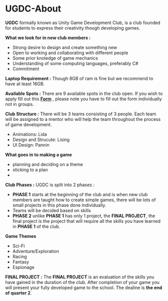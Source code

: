 # UGDC-About

**UGDC** formally known as Unity Game Development Club, is a club founded for students to express their creativity though developing games.

**What we look for in new club members :**
- Strong desire to design and create something new  
- Open to working and collaborating with different people
- Some prior knoledge of game mechanics
- Understanding of some computing languages, preferably C# 
- Commitment 

**Laptop Requirement :** Though 8GB of ram is fine but we recommend to have at least 16GB. 

**Available Spots :** There are 9 available spots in the club open. If you wish to apply fill out this [**Form**]() , please note you have to fill out the form individually not in groups.

**Club Structure :** There will be 3 teams consisting of 3 people. Each team will be assigned to a mentor who will help the team throughout the process of game development. 
- Animations: Lida
- Design and Strucute: Lising
- UI Design: Pannin

**What goes in to making a game**
- planning and deciding on a theme
- sticking to a plan
- 

**Club Phases :** UGDC is split into 2 phases :
- **PHASE 1** starts at the beginning of the club and is when new club members are taught how to create simple games, there will be lots of small projects in this phase done individually.
- Teams will be decided based on skills
- **PHASE 2** unlike **PHASE 1** has only 1 project, the **FINAL PROJECT**, the final project is the project that will require all the skills you have learned in **PHASE 1** of the club.

**Game Themes**
- Sci-Fi
- Adventure/Exploration 
- Racing
- Fantasy
- Espionage

**FINAL PROJECT :** The **FINAL PROJECT** is an evaluation of the skills you have gained in the duration of the club. After completion of your game you will present your fully developed game to the school. The dealine is **the end of quarter 2**.  


